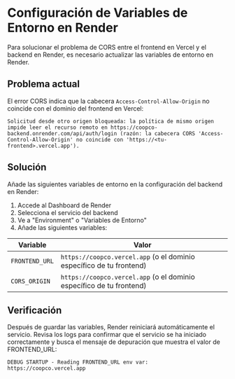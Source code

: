 # Configuración de Variables de Entorno en Render

Para solucionar el problema de CORS entre el frontend en Vercel y el backend en Render, es necesario actualizar las variables de entorno en Render.

## Problema actual

El error CORS indica que la cabecera `Access-Control-Allow-Origin` no coincide con el dominio del frontend en Vercel:

```
Solicitud desde otro origen bloqueada: la política de mismo origen impide leer el recurso remoto en https://coopco-backend.onrender.com/api/auth/login (razón: la cabecera CORS 'Access-Control-Allow-Origin' no coincide con 'https://<tu-frontend>.vercel.app').
```

## Solución

Añade las siguientes variables de entorno en la configuración del backend en Render:

1. Accede al Dashboard de Render
2. Selecciona el servicio del backend
3. Ve a "Environment" o "Variables de Entorno"
4. Añade las siguientes variables:

| Variable | Valor |
|----------|-------|
| `FRONTEND_URL` | `https://coopco.vercel.app` (o el dominio específico de tu frontend) |
| `CORS_ORIGIN` | `https://coopco.vercel.app` (o el dominio específico de tu frontend) |

## Verificación

Después de guardar las variables, Render reiniciará automáticamente el servicio. Revisa los logs para confirmar que el servicio se ha iniciado correctamente y busca el mensaje de depuración que muestra el valor de FRONTEND_URL:

```
DEBUG STARTUP - Reading FRONTEND_URL env var: https://coopco.vercel.app
``` 